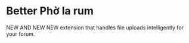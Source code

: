 # Better Phờ la rum

NEW AND NEW NEW extension that handles file uploads intelligently for your forum. 